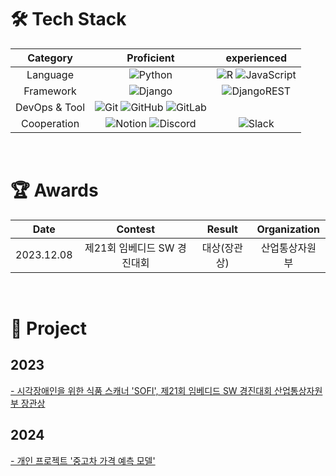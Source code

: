 # 🛠 Tech Stack
|Category|Proficient|experienced|
|:---:|:---:|:---:|
|Language|![Python](https://img.shields.io/badge/python-3670A0?style=for-the-badge&logo=python&logoColor=ffdd54)|![R](https://img.shields.io/badge/r-%23276DC3.svg?style=for-the-badge&logo=r&logoColor=white) ![JavaScript](https://img.shields.io/badge/javascript-%23323330.svg?style=for-the-badge&logo=javascript&logoColor=%23F7DF1E) |
|Framework|![Django](https://img.shields.io/badge/django-%23092E20.svg?style=for-the-badge&logo=django&logoColor=white)|![DjangoREST](https://img.shields.io/badge/DJANGO-REST-ff1709?style=for-the-badge&logo=django&logoColor=white&color=ff1709&labelColor=gray)|
|DevOps & Tool|![Git](https://img.shields.io/badge/git-%23F05033.svg?style=for-the-badge&logo=git&logoColor=white) ![GitHub](https://img.shields.io/badge/github-%23121011.svg?style=for-the-badge&logo=github&logoColor=white) ![GitLab](https://img.shields.io/badge/gitlab-%23181717.svg?style=for-the-badge&logo=gitlab&logoColor=white)|
|Cooperation|![Notion](https://img.shields.io/badge/Notion-%23000000.svg?style=for-the-badge&logo=notion&logoColor=white) ![Discord](https://img.shields.io/badge/Discord-%235865F2.svg?style=for-the-badge&logo=discord&logoColor=white)|![Slack](https://img.shields.io/badge/Slack-4A154B?style=for-the-badge&logo=slack&logoColor=white) |

&nbsp; &nbsp;

# 🏆 Awards
|Date|Contest|Result|Organization|
|:---:|:---:|:---:|:---:|
|2023.12.08|제21회 임베디드 SW 경진대회|대상(장관상)|산업통상자원부

&nbsp; &nbsp;

# 📝 Project
## 2023
[- 시각장애인을 위한 식품 스캐너 'SOFI', 제21회 임베디드 SW 경진대회 산업통상자원부 장관상](https://github.com/dbrjsdn1220/webOS_Contest_2023_SOFI)
## 2024
[- 개인 프로젝트 '중고차 가격 예측 모델'](https://github.com/dbrjsdn1220/Used_Car_Price_Prediction)
